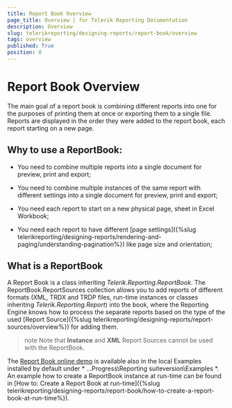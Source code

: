 ```yaml
---
title: Report Book Overview
page_title: Overview | for Telerik Reporting Documentation
description: Overview
slug: telerikreporting/designing-reports/report-book/overview
tags: overview
published: True
position: 0
---
```


# Report Book Overview



The main goal of a report book is combining different reports into one for the purposes of printing
        them at once or exporting them to a single file. Reports are displayed in the order they were added to the
        report book, each report starting on a new page.
      

##   Why to use a ReportBook:

* You need to combine multiple reports into a single document for preview, print and export;

* You need to combine multiple instances of the same report with different settings into a single document for preview, print and export;

* You need each report to start on a new physical page, sheet in Excel Workbook;

* You need each report to have different [page settings]({%slug telerikreporting/designing-reports/rendering-and-paging/understanding-pagination%}) like page size and orientation;
            

## What is a ReportBook

A Report Book is a class inheriting *Telerik.Reporting.ReportBook*.
          The ReportBook.ReportSources collection allows you to add reports of different formats
          (XML, TRDX and TRDP files, run-time instances or classes inheriting *Telerik.Reporting.Report*) into the book,
          where the Reporting Engine knows how to process the separate reports based on the type of the
          used [Report Source]({%slug telerikreporting/designing-reports/report-sources/overview%}) for adding them.
        

>note Note that  __Instance__  and  __XML__  Report Sources cannot be used with the ReportBook.          


The [Report Book online demo](https://demos.telerik.com/reporting/report-book) is available also in the local Examples installed by default under *
            ...Progress\Reporting suiteversion\Examples
          *.
          An example how to create a ReportBook instance at run-time can be found in [How to: Create a Report Book at run-time]({%slug telerikreporting/designing-reports/report-book/how-to-create-a-report-book-at-run-time%}).
        
